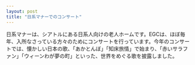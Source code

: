 ```yaml
---
layout: post
title: "日系マナーでのコンサート"
---
```


日系マナーは、シアトルにある日系人向けの老人ホームです。EGCは、ほぼ毎年、入所なさっている方々のためにコンサートを行っています。今年のコンサートでは、懐かしい日本の歌、「あかとんぼ」「知床旅情」で始まり、「赤いサラファン｣「ウィーンわが夢の町」といった、世界をめぐる歌を披露しました。 &#160;

